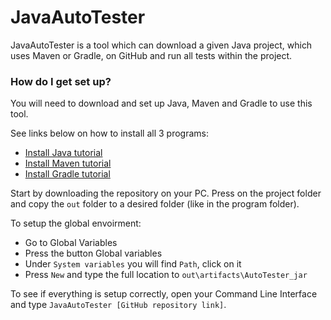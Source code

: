 # JavaAutoTester #

JavaAutoTester is a tool which can download a given Java project, 
which uses Maven or Gradle, on GitHub and run all tests within the project.

### How do I get set up? ###

You will need to download and set up Java, Maven and Gradle to use this tool.

See links below on how to install all 3 programs:

* [Install Java tutorial](https://www.youtube.com/watch?v=Uz13RXDpvDM)
* [Install Maven tutorial](https://www.youtube.com/watch?v=RfCWg5ay5B0&t)
* [Install Gradle tutorial](https://www.youtube.com/watch?v=C55i2OHKYMc)

Start by downloading the repository on your PC. Press on the project folder and copy
the ```out``` folder to a desired folder (like in the program folder).

To setup the global envoirment:
* Go to Global Variables
* Press the button Global variables 
* Under ```System variables``` you will find ```Path```, click on it
* Press ```New``` and type the full location to ```out\artifacts\AutoTester_jar```

To see if everything is setup correctly, open your Command Line Interface and type 
```JavaAutoTester [GitHub repository link]```.